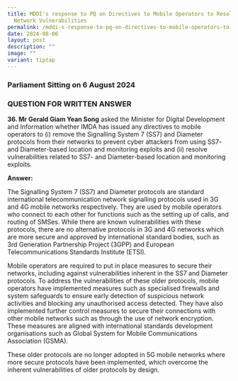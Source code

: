 ```yaml
---
title: MDDI's response to PQ on Directives to Mobile Operators to Resolve
  Network Vulnerabilities
permalink: /mddi-s-response-to-pq-on-directives-to-mobile-operators-to-resolve-network-vulnerabilities/
date: 2024-08-06
layout: post
description: ""
image: ""
variant: tiptap
---
```

<h3>Parliament Sitting on 6 August 2024</h3>
<h3>QUESTION FOR WRITTEN ANSWER</h3>
<p><strong>36. Mr Gerald Giam Yean Song</strong> asked the Minister for Digital
Development and Information whether IMDA has issued any directives to mobile
operators to (i) remove the Signalling System 7 (SS7) and Diameter protocols
from their networks to prevent cyber attackers from using SS7- and Diameter-based
location and monitoring exploits and (ii) resolve vulnerabilities related
to SS7- and Diameter-based location and monitoring exploits.</p>
<p><strong>Answer:</strong>
</p>
<p>The Signalling System 7 (SS7) and Diameter protocols are standard international
telecommunication network signalling protocols used in 3G and 4G mobile
networks respectively. They are used by mobile operators who connect to
each other for functions such as the setting up of calls, and routing of
SMSes. While there are known vulnerabilities with these protocols, there
are no alternative protocols in 3G and 4G networks which are more secure
and approved by international standard bodies, such as 3rd Generation Partnership
Project (3GPP) and European Telecommunications Standards Institute (ETSI).</p>
<p>Mobile operators are required to put in place measures to secure their
networks, including against vulnerabilities inherent in the SS7 and Diameter
protocols. To address the vulnerabilities of these older protocols, mobile
operators have implemented measures such as specialised firewalls and system
safeguards to ensure early detection of suspicious network activities and
blocking any unauthorised access detected. They have also implemented further
control measures to secure their connections with other mobile networks
such as through the use of network encryption. These measures are aligned
with international standards development organisations such as Global System
for Mobile Communications Association (GSMA).</p>
<p>These older protocols are no longer adopted in 5G mobile networks where
more secure protocols have been implemented, which overcome the inherent
vulnerabilities of older protocols by design.</p>